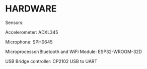 # HARDWARE 
Sensors:

Accelerometer: ADXL345    
    
Microphone: SPH0645

Microprocessor/Bluetooth and WiFi Module:  ESP32-WROOM-32D

USB Bridge controller: CP2102 USB to UART

    
  
    
